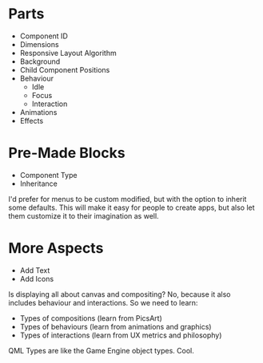 # Parts
- Component ID
- Dimensions
- Responsive Layout Algorithm
- Background
- Child Component Positions
- Behaviour
	- Idle
	- Focus
	- Interaction
- Animations
- Effects
# Pre-Made Blocks
- Component Type
- Inheritance

I'd prefer for menus to be custom modified, but with the option to inherit some defaults. This will make it easy for people to create apps, but also let them customize it to their imagination as well.
# More Aspects
- Add Text
- Add Icons

Is displaying all about canvas and compositing? No, because it also includes behaviour and interactions. So we need to learn:
- Types of compositions (learn from PicsArt)
- Types of behaviours (learn from animations and graphics)
- Types of interactions (learn from UX metrics and philosophy)

QML Types are like the Game Engine object types. Cool.